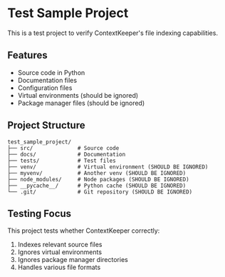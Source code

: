# Test Sample Project

This is a test project to verify ContextKeeper's file indexing capabilities.

## Features
- Source code in Python
- Documentation files
- Configuration files
- Virtual environments (should be ignored)
- Package manager files (should be ignored)

## Project Structure
```
test_sample_project/
├── src/              # Source code
├── docs/             # Documentation
├── tests/            # Test files
├── venv/             # Virtual environment (SHOULD BE IGNORED)
├── myvenv/           # Another venv (SHOULD BE IGNORED)
├── node_modules/     # Node packages (SHOULD BE IGNORED)
├── __pycache__/      # Python cache (SHOULD BE IGNORED)
└── .git/             # Git repository (SHOULD BE IGNORED)
```

## Testing Focus
This project tests whether ContextKeeper correctly:
1. Indexes relevant source files
2. Ignores virtual environments
3. Ignores package manager directories
4. Handles various file formats